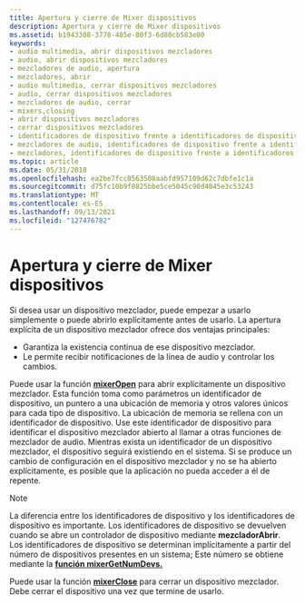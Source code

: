 ```yaml
---
title: Apertura y cierre de Mixer dispositivos
description: Apertura y cierre de Mixer dispositivos
ms.assetid: b1943308-3778-485e-80f3-6d80cb583e00
keywords:
- audio multimedia, abrir dispositivos mezcladores
- audio, abrir dispositivos mezcladores
- mezcladores de audio, apertura
- mezcladores, abrir
- audio multimedia, cerrar dispositivos mezcladores
- audio, cerrar dispositivos mezcladores
- mezcladores de audio, cerrar
- mixers,closing
- abrir dispositivos mezcladores
- cerrar dispositivos mezcladores
- identificadores de dispositivo frente a identificadores de dispositivo
- mezcladores de audio, identificadores de dispositivo frente a identificadores de dispositivo
- mezcladores, identificadores de dispositivo frente a identificadores de dispositivo
ms.topic: article
ms.date: 05/31/2018
ms.openlocfilehash: ea2be7fcc0563508aabfd957109d62c7dbfe1c1a
ms.sourcegitcommit: d75fc10b9f0825bbe5ce5045c90d4045e3c53243
ms.translationtype: MT
ms.contentlocale: es-ES
ms.lasthandoff: 09/13/2021
ms.locfileid: "127476782"
---
```

# <a name="opening-and-closing-mixer-devices"></a>Apertura y cierre de Mixer dispositivos

Si desea usar un dispositivo mezclador, puede empezar a usarlo simplemente o puede abrirlo explícitamente antes de usarlo. La apertura explícita de un dispositivo mezclador ofrece dos ventajas principales:

-   Garantiza la existencia continua de ese dispositivo mezclador.
-   Le permite recibir notificaciones de la línea de audio y controlar los cambios.

Puede usar la función [**mixerOpen**](/windows/win32/api/mmeapi/nf-mmeapi-mixeropen) para abrir explícitamente un dispositivo mezclador. Esta función toma como parámetros un identificador de dispositivo, un puntero a una ubicación de memoria y otros valores únicos para cada tipo de dispositivo. La ubicación de memoria se rellena con un identificador de dispositivo. Use este identificador de dispositivo para identificar el dispositivo mezclador abierto al llamar a otras funciones de mezclador de audio. Mientras exista un identificador de un dispositivo mezclador, el dispositivo seguirá existiendo en el sistema. Si se produce un cambio de configuración en el dispositivo mezclador y no se ha abierto explícitamente, es posible que la aplicación no pueda acceder a él de repente.

> [!Note]  
> La diferencia entre los identificadores de dispositivo y los identificadores de dispositivo es importante. Los identificadores de dispositivo se devuelven cuando se abre un controlador de dispositivo mediante **mezcladorAbrir**. Los identificadores de dispositivo se determinan implícitamente a partir del número de dispositivos presentes en un sistema; Este número se obtiene mediante la [**función mixerGetNumDevs.**](/windows/win32/api/mmeapi/nf-mmeapi-mixergetnumdevs)

 

Puede usar la función [**mixerClose**](/windows/win32/api/mmeapi/nf-mmeapi-mixerclose) para cerrar un dispositivo mezclador. Debe cerrar el dispositivo una vez que termine de usarlo.

 

 